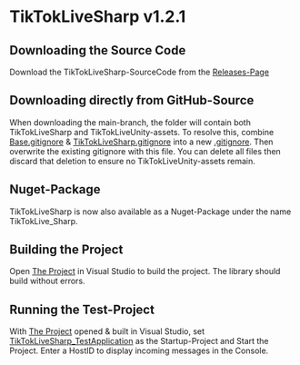 # TikTokLiveSharp v1.2.1

## Downloading the Source Code
Download the TikTokLiveSharp-SourceCode from the [Releases-Page](https://github.com/frankvHoof93/TikTokLiveSharp/releases/)

## Downloading directly from GitHub-Source
When downloading the main-branch, the folder will contain both TikTokLiveSharp and TikTokLiveUnity-assets.
To resolve this, combine [Base.gitignore](Base.gitignore) & [TikTokLiveSharp.gitignore](TikTokLiveSharp.gitignore) into a new [.gitignore](.gitignore).
Then overwrite the existing gitignore with this file.
You can delete all files then discard that deletion to ensure no TikTokLiveUnity-assets remain.

## Nuget-Package
TikTokLiveSharp is now also available as a Nuget-Package under the name TikTokLive_Sharp.

## Building the Project
Open [The Project](TikTokLiveSharp/TikTokLiveSharp.sln) in Visual Studio to build the project.
The library should build without errors.

## Running the Test-Project
With [The Project](TikTokLiveSharp/TikTokLiveSharp.sln) opened & built in Visual Studio, set [TikTokLiveSharp_TestApplication](TikTokLiveSharp_TestApplication/TikTokLiveSharpTestApplication.csproj) as the Startup-Project and Start the Project.
Enter a HostID to display incoming messages in the Console.
